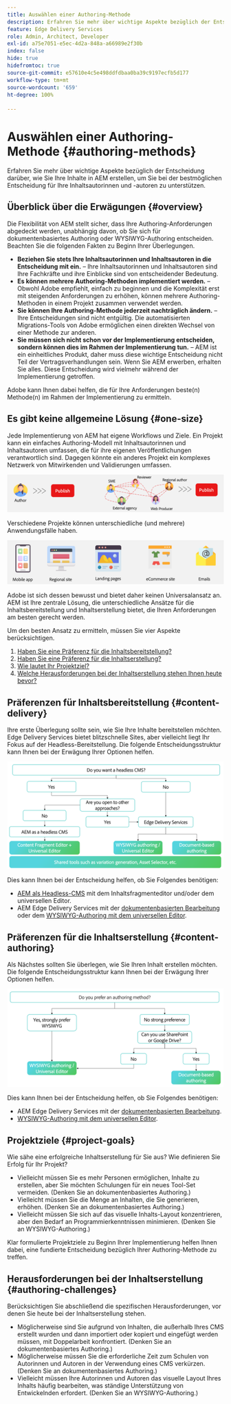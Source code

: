 ```yaml
---
title: Auswählen einer Authoring-Methode
description: Erfahren Sie mehr über wichtige Aspekte bezüglich der Entscheidung darüber, wie Sie Ihre Inhalte in AEM erstellen, um Sie bei der bestmöglichen Entscheidung für Ihre Inhaltsautorinnen und -autoren zu unterstützen.
feature: Edge Delivery Services
role: Admin, Architect, Developer
exl-id: a75e7051-e5ec-4d2a-848a-a66989e2f30b
index: false
hide: true
hidefromtoc: true
source-git-commit: e57610e4c5e498ddfdbaa0ba39c9197ecfb5d177
workflow-type: tm+mt
source-wordcount: '659'
ht-degree: 100%

---
```


# Auswählen einer Authoring-Methode {#authoring-methods}

Erfahren Sie mehr über wichtige Aspekte bezüglich der Entscheidung darüber, wie Sie Ihre Inhalte in AEM erstellen, um Sie bei der bestmöglichen Entscheidung für Ihre Inhaltsautorinnen und -autoren zu unterstützen.

## Überblick über die Erwägungen {#overview}

Die Flexibilität von AEM stellt sicher, dass Ihre Authoring-Anforderungen abgedeckt werden, unabhängig davon, ob Sie sich für dokumentenbasiertes Authoring oder WYSIWYG-Authoring entscheiden. Beachten Sie die folgenden Fakten zu Beginn Ihrer Überlegungen.

* **Beziehen Sie stets Ihre Inhaltsautorinnen und Inhaltsautoren in die Entscheidung mit ein.** – Ihre Inhaltsautorinnen und Inhaltsautoren sind Ihre Fachkräfte und ihre Einblicke sind von entscheidender Bedeutung.
* **Es können mehrere Authoring-Methoden implementiert werden.** – Obwohl Adobe empfiehlt, einfach zu beginnen und die Komplexität erst mit steigenden Anforderungen zu erhöhen, können mehrere Authoring-Methoden in einem Projekt zusammen verwendet werden.
* **Sie können Ihre Authoring-Methode jederzeit nachträglich ändern.** – Ihre Entscheidungen sind nicht entgültig. Die automatisierten Migrations-Tools von Adobe ermöglichen einen direkten Wechsel von einer Methode zur anderen.
* **Sie müssen sich nicht schon vor der Implementierung entscheiden, sondern können dies im Rahmen der Implementierung tun.** – AEM ist ein einheitliches Produkt, daher muss diese wichtige Entscheidung nicht Teil der Vertragsverhandlungen sein. Wenn Sie AEM erwerben, erhalten Sie alles. Diese Entscheidung wird vielmehr während der Implementierung getroffen.

Adobe kann Ihnen dabei helfen, die für Ihre Anforderungen beste(n) Methode(n) im Rahmen der Implementierung zu ermitteln.

## Es gibt keine allgemeine Lösung {#one-size}

Jede Implementierung von AEM hat eigene Workflows und Ziele. Ein Projekt kann ein einfaches Authoring-Modell mit Inhaltsautorinnen und Inhaltsautoren umfassen, die für ihre eigenen Veröffentlichungen verantwortlich sind. Dagegen könnte ein anderes Projekt ein komplexes Netzwerk von Mitwirkenden und Validierungen umfassen.

![Verschiedene Authoring-Workflows](assets/authoring-workflows.png)

Verschiedene Projekte können unterschiedliche (und mehrere) Anwendungsfälle haben.

![Anwendungsfälle](assets/use-cases.png)

Adobe ist sich dessen bewusst und bietet daher keinen Universalansatz an. AEM ist Ihre zentrale Lösung, die unterschiedliche Ansätze für die Inhaltsbereitstellung und Inhaltserstellung bietet, die Ihren Anforderungen am besten gerecht werden.

Um den besten Ansatz zu ermitteln, müssen Sie vier Aspekte berücksichtigen.

1. [Haben Sie eine Präferenz für die Inhaltsbereitstellung?](#content-delivery)
1. [Haben Sie eine Präferenz für die Inhaltserstellung?](#content-authoring)
1. [Wie lautet Ihr Projektziel?](#project-goals)
1. [Welche Herausforderungen bei der Inhaltserstellung stehen Ihnen heute bevor?](#authoring-challenges)

## Präferenzen für Inhaltsbereitstellung {#content-delivery}

Ihre erste Überlegung sollte sein, wie Sie Ihre Inhalte bereitstellen möchten. Edge Delivery Services bietet blitzschnelle Sites, aber vielleicht liegt Ihr Fokus auf der Headless-Bereitstellung. Die folgende Entscheidungsstruktur kann Ihnen bei der Erwägung Ihrer Optionen helfen.

![Entscheidungsstruktur für die Inhaltsbereitstellung](assets/content-delivery-decision-tree.png)

Dies kann Ihnen bei der Entscheidung helfen, ob Sie Folgendes benötigen:

* [AEM als Headless-CMS](/help/headless/introduction.md) mit dem Inhaltsfragmenteditor und/oder dem universellen Editor.
* AEM Edge Delivery Services mit der [dokumentenbasierten Bearbeitung](/help/edge/docs/authoring.md) oder dem [WYSIWYG-Authoring mit dem universellen Editor](/help/edge/wysiwyg-authoring/authoring.md).

## Präferenzen für die Inhaltserstellung {#content-authoring}

Als Nächstes sollten Sie überlegen, wie Sie Ihren Inhalt erstellen möchten. Die folgende Entscheidungsstruktur kann Ihnen bei der Erwägung Ihrer Optionen helfen.

![Entscheidungsstruktur für die Inhaltserstellung](assets/content-authoring-decision-tree.png)

Dies kann Ihnen bei der Entscheidung helfen, ob Sie Folgendes benötigen:

* AEM Edge Delivery Services mit der [dokumentenbasierten Bearbeitung](/help/edge/docs/authoring.md).
* [WYSIWYG-Authoring mit dem universellen Editor](/help/edge/wysiwyg-authoring/authoring.md).

## Projektziele {#project-goals}

Wie sähe eine erfolgreiche Inhaltserstellung für Sie aus? Wie definieren Sie Erfolg für Ihr Projekt?

* Vielleicht müssen Sie es mehr Personen ermöglichen, Inhalte zu erstellen, aber Sie möchten Schulungen für ein neues Tool-Set vermeiden. (Denken Sie an dokumentenbasiertes Authoring.)
* Vielleicht müssen Sie die Menge an Inhalten, die Sie generieren, erhöhen. (Denken Sie an dokumentenbasiertes Authoring.)
* Vielleicht müssen Sie sich auf das visuelle Inhalts-Layout konzentrieren, aber den Bedarf an Programmierkenntnissen minimieren. (Denken Sie an WYSIWYG-Authoring.)

Klar formulierte Projektziele zu Beginn Ihrer Implementierung helfen Ihnen dabei, eine fundierte Entscheidung bezüglich Ihrer Authoring-Methode zu treffen.

## Herausforderungen bei der Inhaltserstellung {#authoring-challenges}

Berücksichtigen Sie abschließend die spezifischen Herausforderungen, vor denen Sie heute bei der Inhaltserstellung stehen.

* Möglicherweise sind Sie aufgrund von Inhalten, die außerhalb Ihres CMS erstellt wurden und dann importiert oder kopiert und eingefügt werden müssen, mit Doppelarbeit konfrontiert. (Denken Sie an dokumentenbasiertes Authoring.)
* Möglicherweise müssen Sie die erforderliche Zeit zum Schulen von Autorinnen und Autoren in der Verwendung eines CMS verkürzen. (Denken Sie an dokumentenbasiertes Authoring.)
* Vielleicht müssen Ihre Autorinnen und Autoren das visuelle Layout Ihres Inhalts häufig bearbeiten, was ständige Unterstützung von Entwickelnden erfordert. (Denken Sie an WYSIWYG-Authoring.)
